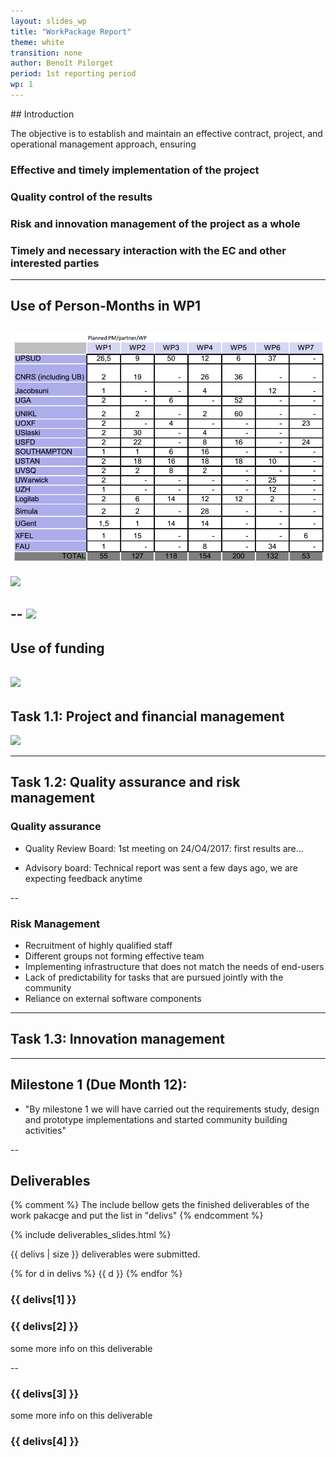 ```yaml
---
layout: slides_wp
title: "WorkPackage Report"
theme: white
transition: none
author: Benoît Pilorget
period: 1st reporting period
wp: 1
---
```

<section data-markdown data-separator="^---\n" data-separator-vertical="^--\n">
## Introduction

The objective is to establish and maintain an effective contract, project, and operational management approach, ensuring
### Effective and timely implementation of the project
### Quality control of the results
### Risk and innovation management of the project as a whole
### Timely and necessary interaction with the EC and other interested parties

---
## Use of Person-Months in WP1

![](WP1-finance-pm-planned.png)
--
![](../WP1-finance-pm-actual.png)

--
![](../WP1-finance1.png)
---
## Use of funding

![](../WP1-finance-moneyuse.png)
---
## Task 1.1: Project and financial management

![](../workplan-RP1.JPEG)

---
## Task 1.2: Quality assurance and risk management

### Quality assurance

- Quality Review Board: 1st meeting on 24/O4/2017: first results are...


- Advisory board: Technical report was sent a few days ago, we are expecting feedback anytime

--

### Risk Management

- Recruitment of highly qualified staff 
- Different groups not forming effective team
- Implementing infrastructure that does not match the needs of end-users
- Lack of predictability for tasks that are pursued jointly with the community
- Reliance on external software components

---
## Task 1.3: Innovation management

---
## Milestone 1 (Due Month 12):
- "By milestone 1 we will have carried out the requirements study, design and prototype implementations and started community building activities"

--
## Deliverables

{% comment %}
The include bellow gets the finished deliverables of the work pakacge and put the list in "delivs"
{% endcomment %}

{% include deliverables_slides.html %}

{{ delivs | size }} deliverables were submitted.

{% for d in delivs %} {{ d }}
{% endfor %}
### {{ delivs[1] }}

### {{ delivs[2] }}

some more info on this deliverable

--
### {{ delivs[3] }}

some more info on this deliverable

### {{ delivs[4] }}


</section>


